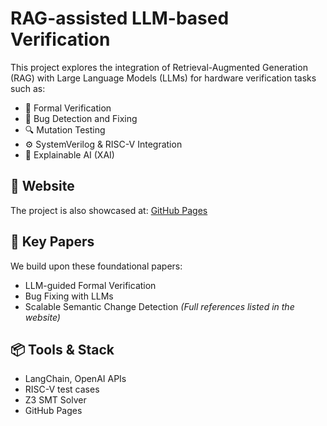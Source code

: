 # RAG-assisted LLM-based Verification

This project explores the integration of Retrieval-Augmented Generation (RAG) with Large Language Models (LLMs) for hardware verification tasks such as:

- 🧪 Formal Verification
- 🐞 Bug Detection and Fixing
- 🔍 Mutation Testing
- ⚙️ SystemVerilog & RISC-V Integration
- 🧠 Explainable AI (XAI)

## 🔗 Website
The project is also showcased at: [GitHub Pages](https://mahesh-sadupalli.github.io/RAG-LLM-based-Verification/)

## 📄 Key Papers
We build upon these foundational papers:
- LLM-guided Formal Verification
- Bug Fixing with LLMs
- Scalable Semantic Change Detection
*(Full references listed in the website)*

## 📦 Tools & Stack
- LangChain, OpenAI APIs
- RISC-V test cases
- Z3 SMT Solver
- GitHub Pages



